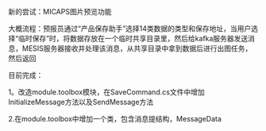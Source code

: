 新的尝试：MICAPS图片预览功能

大概流程：预报员通过“产品保存助手”选择14类数据的类型和保存地址，当用户选择“临时保存”时，将数据存放在一个临时共享目录里，然后给kafka服务器发送消息，MESIS服务器接收并处理该消息，从共享目录中拿到数据后进行出图任务，然后返回

目前完成：

1。改造module.toolbox模块，在SaveCommand.cs文件中增加InitializeMessage方法以及SendMessage方法

2.在module.toolbox中增加一个类，包含消息提结构，MessageData


